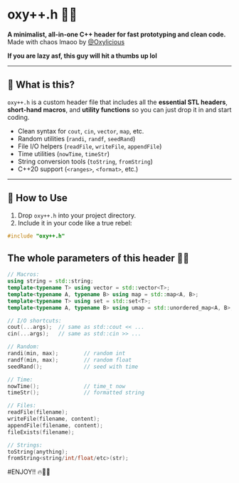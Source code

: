 # oxy++.h 🧪✨  
**A minimalist, all-in-one C++ header for fast prototyping and clean code.**  
Made with chaos lmaoo by [@Oxylicious](https://github.com/yourusername)

**If you are lazy asf, this guy will hit a thumbs up lol**

---

## 🧩 What is this?

`oxy++.h` is a custom header file that includes all the **essential STL headers**, **short-hand macros**, and **utility functions** so you can just drop it in and start coding.

- Clean syntax for `cout`, `cin`, `vector`, `map`, etc.
- Random utilities (`randi`, `randf`, `seedRand`)
- File I/O helpers (`readFile`, `writeFile`, `appendFile`)
- Time utilities (`nowTime`, `timeStr`)
- String conversion tools (`toString`, `fromString`)
- C++20 support (`<ranges>`, `<format>`, etc.)

---

## 🚀 How to Use

1. Drop `oxy++.h` into your project directory.
2. Include it in your code like a true rebel:

```cpp
#include "oxy++.h"
```

## The whole parameters of this header 🍷💯

```cpp
// Macros:
using string = std::string;
template<typename T> using vector = std::vector<T>;
template<typename A, typename B> using map = std::map<A, B>;
template<typename T> using set = std::set<T>;
template<typename A, typename B> using umap = std::unordered_map<A, B>;

// I/O shortcuts:
cout(...args);  // same as std::cout << ...
cin(...args);   // same as std::cin >> ...

// Random:
randi(min, max);        // random int
randf(min, max);        // random float
seedRand();             // seed with time

// Time:
nowTime();              // time_t now
timeStr();              // formatted string

// Files:
readFile(filename);
writeFile(filename, content);
appendFile(filename, content);
fileExists(filename);

// Strings:
toString(anything);
fromString<string/int/float/etc>(str);
```

#ENJOY!! 🔥🐦‍🔥

